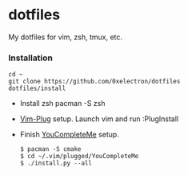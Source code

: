 # dotfiles
My dotfiles for vim, zsh, tmux, etc.

### Installation
```
cd ~
git clone https://github.com/0xelectron/dotfiles
dotfiles/install
```
* Install zsh
    pacman -S zsh

* [Vim-Plug](https://github.com/junegunn/vim-plug) setup.
    Launch vim and run :PlugInstall

* Finish [YouCompleteMe](https://github.com/Valloric/YouCompleteMe) setup.
   ```
   $ pacman -S cmake
   $ cd ~/.vim/plugged/YouCompleteMe
   $ ./install.py --all
   ```


